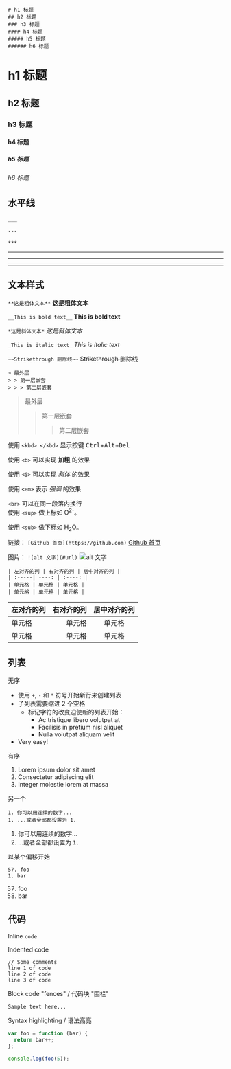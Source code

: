 ```
# h1 标题
## h2 标题
### h3 标题
#### h4 标题
##### h5 标题
###### h6 标题
```

# h1 标题
## h2 标题
### h3 标题
#### h4 标题
##### h5 标题
###### h6 标题

## 水平线

```
___

---

***
```

___

---

***

## 文本样式

`**这是粗体文本**` **这是粗体文本**

`__This is bold text__` __This is bold text__

`*这是斜体文本*` *这是斜体文本*

`_This is italic text_` _This is italic text_

`~~Strikethrough 删除线~~` ~~Strikethrough 删除线~~

```
> 最外层 
> > 第一层嵌套
> > > 第二层嵌套
```

> 最外层 
> > 第一层嵌套
> > > 第二层嵌套

使用 `<kbd> </kbd>` 显示按键 <kbd>Ctrl</kbd>+<kbd>Alt</kbd>+<kbd>Del</kbd>

使用 `<b>` 可以实现 <b>加粗</b> 的效果

使用 `<i>` 可以实现 <i>斜体</i> 的效果

使用 `<em>` 表示 <em>强调</em> 的效果

`<br>` 可以在同一段落内换行<br>使用 `<sup>` 做上标如 O<sup>2-</sup>。

使用 `<sub>` 做下标如 H<sub>2</sub>O。

链接： `[Github 首页](https://github.com)` [Github 首页](https://github.com)

图片： `![alt 文字](#url)` ![alt 文字](#url)

```
| 左对齐的列 | 右对齐的列 | 居中对齐的列 |
| :-----| ----: | :----: |
| 单元格 | 单元格 | 单元格 |
| 单元格 | 单元格 | 单元格 |
```

| 左对齐的列 | 右对齐的列 | 居中对齐的列 |
| :-----| ----: | :----: |
| 单元格 | 单元格 | 单元格 |
| 单元格 | 单元格 | 单元格 |

## 列表

无序

+ 使用 `+`, `-` 和 `*` 符号开始新行来创建列表
+ 子列表需要缩进 2 个空格
  - 标记字符的改变迫使新的列表开始：
    * Ac tristique libero volutpat at
    + Facilisis in pretium nisl aliquet
    - Nulla volutpat aliquam velit
+ Very easy!

有序

1. Lorem ipsum dolor sit amet
2. Consectetur adipiscing elit
3. Integer molestie lorem at massa  

另一个

```
1. 你可以用连续的数字...
1. ...或者全部都设置为 1.
```

1. 你可以用连续的数字...
1. ...或者全部都设置为 `1.`

以某个偏移开始

```
57. foo
1. bar
```

57. foo
1. bar


## 代码

Inline `code`

Indented code

    // Some comments
    line 1 of code
    line 2 of code
    line 3 of code


Block code "fences" / 代码块 "围栏"

```
Sample text here...
```

Syntax highlighting / 语法高亮

``` js
var foo = function (bar) {
  return bar++;
};

console.log(foo(5));
```
